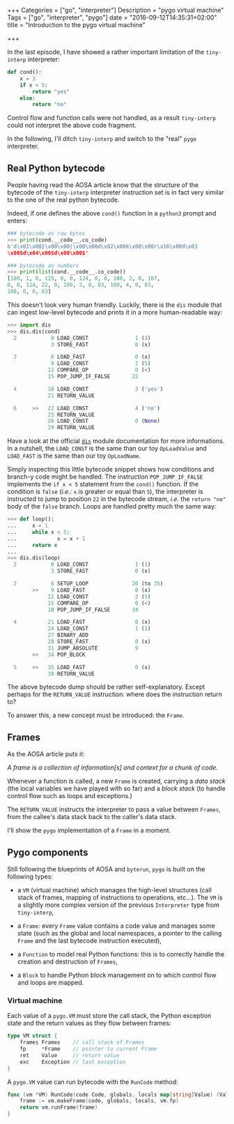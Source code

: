 +++
Categories = ["go", "interpreter"]
Description = "pygo virtual machine"
Tags = ["go", "interpreter", "pygo"]
date = "2016-09-12T14:35:31+02:00"
title = "Introduction to the pygo virtual machine"

+++

In the last episode, I have showed a rather important limitation of the `tiny-interp`
interpreter:

```python
def cond():
	x = 3
	if x < 5:
		return "yes"
	else:
		return "no"
```

Control flow and function calls were not handled, as a result `tiny-interp` could
not interpret the above code fragment.

In the following, I'll ditch `tiny-interp` and switch to the "real" `pygo`
interpreter.

## Real Python bytecode

People having read the AOSA article know that the structure of the bytecode of
the `tiny-interp` interpreter instruction set is in fact very similar to the
one of the real python bytecode.

Indeed, if one defines the above `cond()` function in a `python3` prompt and
enters:

```python
### bytecode as raw bytes
>>> print(cond.__code__.co_code)
b'd\x01\x00}\x00\x00|\x00\x00d\x02\x00k\x00\x00r\x16\x00d\x03
\x00Sd\x04\x00Sd\x00\x00S'

### bytecode as numbers
>>> print(list(cond.__code__.co_code))
[100, 1, 0, 125, 0, 0, 124, 0, 0, 100, 2, 0, 107,
0, 0, 114, 22, 0, 100, 3, 0, 83, 100, 4, 0, 83,
100, 0, 0, 83]
```

This doesn't look very human friendly.
Luckily, there is the `dis` module that can ingest low-level bytecode
and prints it in a more human-readable way:

```python
>>> import dis
>>> dis.dis(cond)
  2           0 LOAD_CONST               1 (3)
              3 STORE_FAST               0 (x)

  3           6 LOAD_FAST                0 (x)
              9 LOAD_CONST               2 (5)
             12 COMPARE_OP               0 (<)
             15 POP_JUMP_IF_FALSE       22

  4          18 LOAD_CONST               3 ('yes')
             21 RETURN_VALUE

  6     >>   22 LOAD_CONST               4 ('no')
             25 RETURN_VALUE
             26 LOAD_CONST               0 (None)
             29 RETURN_VALUE
```

Have a look at the official [`dis`](https://docs.python.org/3/library/dis.html)
module documentation for more informations.
In a nutshell, the `LOAD_CONST` is the same than our toy `OpLoadValue` and `LOAD_FAST`
is the same than our toy `OpLoadName`.

Simply inspecting this little bytecode snippet shows how conditions and branch-y
code might be handled.
The instruction `POP_JUMP_IF_FALSE` implements the `if x < 5` statement from the
`cond()` function.
If the condition is `false` (_i.e.:_ `x` is greater or equal than `5`), the interpreter
is instructed to jump to position `22` in the bytecode stream, _i.e._ the `return "no"`
body of the `false` branch.
Loops are handled pretty much the same way:

```python
>>> def loop():
...     x = 1
...     while x < 5:
...             x = x + 1
...     return x
... 
>>> dis.dis(loop)
  2           0 LOAD_CONST               1 (1)
              3 STORE_FAST               0 (x)

  3           6 SETUP_LOOP              26 (to 35)
        >>    9 LOAD_FAST                0 (x)
             12 LOAD_CONST               2 (5)
             15 COMPARE_OP               0 (<)
             18 POP_JUMP_IF_FALSE       34

  4          21 LOAD_FAST                0 (x)
             24 LOAD_CONST               1 (1)
             27 BINARY_ADD
             28 STORE_FAST               0 (x)
             31 JUMP_ABSOLUTE            9
        >>   34 POP_BLOCK

  5     >>   35 LOAD_FAST                0 (x)
             38 RETURN_VALUE
```

The above bytecode dump should be rather self-explanatory.
Except perhaps for the `RETURN_VALUE` instruction: where does the
instruction return to?

To answer this, a new concept must be introduced: the `Frame`.

## Frames

As the AOSA article puts it:

   _A frame is a collection of information[s] and context for a chunk of code._

Whenever a function is called, a new `Frame` is created, carrying a *data stack*
(the local variables we have played with so far) and a *block stack* (to handle
control flow such as loops and exceptions.)

The `RETURN_VALUE` instructs the interpreter to pass a value between `Frames`,
from the callee's data stack back to the caller's data stack.

I'll show the `pygo` implementation of a `Frame` in a moment.

## Pygo components

Still following the blueprints of AOSA and `byterun`, `pygo` is built on
the following types:

- a `VM` (virtual machine) which manages the high-level structures (call stack
  of frames, mapping of instructions to operations, etc...).
  The `VM` is a slightly more complex version of the previous `Interpreter`
  type from `tiny-interp`,

- a `Frame`: every `Frame` value contains a code value and manages some state
  (such as the global and local namespaces, a pointer to the calling `Frame`
  and the last bytecode instruction executed),

- a `Function` to model real Python functions: this is to correctly handle
  the creation and destruction of `Frames`,

- a `Block` to handle Python block management on to which control flow and loops
  are mapped.

### Virtual machine

Each value of a `pygo.VM` must store the call stack, the Python
exception state and the return values as they flow between frames:

```go
type VM struct {
	frames Frames    // call stack of Frames
	fp     *Frame    // pointer to current Frame
	ret    Value     // return value
	exc    Exception // last exception
}
```

A `pygo.VM` value can run bytecode with the `RunCode` method:

```go
func (vm *VM) RunCode(code Code, globals, locals map[string]Value) (Value, error) {
	frame := vm.makeFrame(code, globals, locals, vm.fp)
	return vm.runFrame(frame)
}
```
